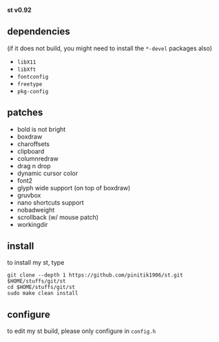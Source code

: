 **st v0.92**

## dependencies
(if it does not build, you might need to install the `*-devel` packages also)

+ `libX11`
+ `libXft`
+ `fontconfig`
+ `freetype`
+ `pkg-config`

## patches

+ bold is not bright
+ boxdraw
+ charoffsets
+ clipboard
+ columnredraw
+ drag n drop
+ dynamic cursor color
+ font2
+ glyph wide support (on top of boxdraw)
+ gruvbox
+ nano shortcuts support
+ nobadweight
+ scrollback (w/ mouse patch)
+ workingdir

## install
to install my st, type

```
git clone --depth 1 https://github.com/pinitik1906/st.git $HOME/stuffs/git/st
cd $HOME/stuffs/git/st
sudo make clean install
```

## configure
to edit my st build, please only configure in `config.h`
